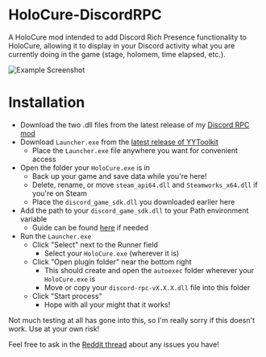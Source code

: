 # HoloCure-DiscordRPC
A HoloCure mod intended to add Discord Rich Presence functionality to HoloCure, allowing it to display in your Discord activity what you are currently doing in the game (stage, holomem, time elapsed, etc.).

![Example Screenshot](https://i.imgur.com/OCGviId.png)

# Installation
- Download the two .dll files from the latest release of my [Discord RPC mod](https://github.com/mashirochan/HoloCure-DiscordRPC/releases/latest)
- Download `Launcher.exe` from the [latest release of YYToolkit](https://github.com/Archie-osu/YYToolkit/releases/latest)
  - Place the `Launcher.exe` file anywhere you want for convenient access
- Open the folder your `HoloCure.exe` is in
  - Back up your game and save data while you're here!
  - Delete, rename, or move `steam_api64.dll` and `Steamworks_x64.dll` if you're on Steam
  - Place the `discord_game_sdk.dll` you downloaded earlier here
- Add the path to your `discord_game_sdk.dll` to your Path environment variable
  - Guide can be found [here](https://www.imatest.com/support/docs/23-1/editing-system-environment-variables/#Windows) if needed
- Run the `Launcher.exe`
  - Click "Select" next to the Runner field
    - Select your `HoloCure.exe` (wherever it is)
  - Click "Open plugin folder" near the bottom right
    - This should create and open the `autoexec` folder wherever your `HoloCure.exe` is
    - Move or copy your `discord-rpc-vX.X.X.dll` file into this folder
  - Click "Start process"
    - Hope with all your might that it works!

Not much testing at all has gone into this, so I'm really sorry if this doesn't work. Use at your own risk!

Feel free to ask in the [Reddit thread](https://www.reddit.com/r/holocure/comments/16ktvh4/discord_rich_presence_mod_release/) about any issues you have!
